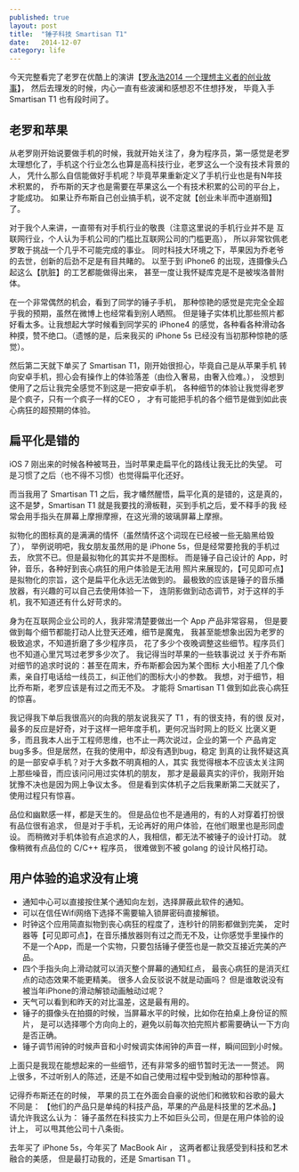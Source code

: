 ```yaml
---
published: true
layout: post
title:  "锤子科技 Smartisan T1"
date:   2014-12-07
category: life
---
```


今天完整看完了老罗在优酷上的演讲【[罗永浩2014 一个理想主义者的创业故事]】，
然后去理发的时候，内心一直有些波澜和感想忍不住想抒发，
毕竟入手 Smartisan T1 也有段时间了。

## 老罗和苹果

从老罗刚开始说要做手机的时候，我就开始关注了，身为程序员，第一感觉是老罗
太理想化了，手机这个行业怎么也算是高科技行业，老罗这么一个没有技术背景的人，
凭什么那么自信能做好手机呢？毕竟苹果重新定义了手机行业也是有N年技术积累的，
乔布斯的天才也是需要在苹果这么一个有技术积累的公司的平台上，才能成功。
如果让乔布斯自己创业搞手机，说不定就【创业未半而中道崩殂】了。

对于我个人来讲，一直带有对手机行业的敬畏（注意这里说的手机行业并不是
互联网行业，个人认为手机公司的门槛比互联网公司的门槛更高），
所以非常钦佩老罗敢于挑战一个几乎不可能完成的事业。
同时科技大环境之下，苹果因为乔老爷的去世，创新的后劲不足是有目共睹的。
以至于到 iPhone6 的出现，连摄像头凸起这么【肮脏】的工艺都能做得出来，
甚至一度让我怀疑库克是不是被埃洛普附体。

在一个非常偶然的机会，看到了同学的锤子手机，
那种惊艳的感觉是完完全全超乎我的预期，虽然在微博上也经常看到别人晒照。
但是锤子实体机比那些照片都好看太多。让我想起大学时候看到同学买的 iPhone4
的感觉，各种看各种滑动各种摸，赞不绝口。（遗憾的是，后来我买的 iPhone 5s
已经没有当初那种惊艳的感觉）。

然后第二天就下单买了 Smartisan T1，刚开始很担心，毕竟自己是从苹果手机
转向安卓手机，担心会有操作上的体验落差（由俭入奢易，由奢入俭难。），
没想到使用了之后让我完全感觉不到这是一把安卓手机，
各种细节的体验让我觉得老罗是个疯子，只有一个疯子一样的CEO ，
才有可能把手机的各个细节是做到如此丧心病狂的超预期的体验。

## 扁平化是错的

iOS 7 刚出来的时候各种被骂丑，当时苹果走扁平化的路线让我无比的失望。
可是习惯了之后（也不得不习惯）也觉得扁平化还好。

而当我用了 Smartisan T1 之后，我才幡然醒悟，扁平化真的是错的，这是真的，
这不是梦，Smartisan T1 就是我要找的滑板鞋，买到手机之后，爱不释手的我
经常会用手指头在屏幕上摩擦摩擦，在这光滑的玻璃屏幕上摩擦。

拟物化的图标真的是满满的情怀（虽然情怀这个词现在已经被一些无脑黑给毁了），
举例说明吧，我女朋友虽然用的是 iPhone 5s，但是经常要抢我的手机过去，
欣赏不已。但是最拟物化的其实并不是图标。
而是锤子自己设计的 App，时钟，音乐，各种好到丧心病狂的用户体验是无法用
照片来展现的，【可见即可点】是拟物化的宗旨，这个是扁平化永远无法做到的。
最极致的应该是锤子的音乐播放器，有兴趣的可以自己去使用体验一下，
连阴影做到动态调节，对于这样的手机，我不知道还有什么好苛求的。

身为在互联网企业公司的人，我非常清楚要做出一个 App 产品非常容易，
但是要做到每个细节都能打动人比登天还难，细节是魔鬼，
我甚至能想象出因为老罗的极致追求，不知道折磨了多少程序员，
花了多少个夜晚调整这些细节。程序员们也不知道心里咒骂过老罗多少次了。
我记得当时苹果的一些轶事说过
关于乔布斯对细节的追求时说的：甚至在周末，乔布斯都会因为某个图标
大小相差了几个像素，亲自打电话给一线员工，纠正他们的图标大小的参数。
我想，对于细节，相比乔布斯，老罗应该是有过之而无不及。
才能将 Smartisan T1 做到如此丧心病狂的惊喜。

我记得我下单后我很高兴的向我的朋友说我买了 T1 ，有的很支持，有的很
反对，最多的反应是好奇，对于这样一把年度手机，更何况当时网上的贬义
比褒义更多，而且我本人出于工程师思维，也不止一两次说过，企业的第一个
产品肯定bug多多。但是居然，在我的使用中，却没有遇到bug，稳定
到真的让我怀疑这真的是一部安卓手机？对于大多数不明真相的人，其实
我觉得根本不应该太关注网上那些噪音，而应该问问用过实体机的朋友，
那才是最最真实的评价，我刚开始犹豫不决也是因为网上争议太多。
但是看到实体机子之后我果断第二天就买了，使用过程只有惊喜。

品位和幽默感一样，都是天生的。
但是品位也不是通用的，有的人对穿着打扮很有品位很有追求，
但是对于手机，无论再好的用户体验，在他们眼里也是形同虚设。
而稍微对手机体验有点追求的人，我相信，都无法不被锤子的设计打动。
就像稍微有点品位的 C/C++ 程序员，
很难做到不被 golang 的设计风格打动。

## 用户体验的追求没有止境

- 通知中心可以直接按住某个通知向左划，选择屏蔽此软件的通知。
- 可以在信任Wifi网络下选择不需要输入锁屏密码直接解锁。
- 时钟这个应用简直拟物到丧心病狂的程度了，连秒针的阴影都做到完美，
定时器等【可见即可点】，在音乐播放器则有过之而无不及，让你感觉手里操作的
不是一个App，而是一个实物，只要包括锤子便签也是一款交互接近完美的产品。
- 四个手指头向上滑动就可以消灭整个屏幕的通知红点，
最丧心病狂的是消灭红点的动态效果不能更精美。
很多人会反驳说不就是动画吗？
但是谁敢说没有被当年iPhone的滑动解锁动画触动过呢？
- 天气可以看到和昨天的对比温差，这是最有用的。
- 锤子的摄像头在拍摄的时候，当屏幕水平的时候，比如你在拍桌上身份证的照片，
是可以选择哪个方向向上的，避免以前每次拍完照片都需要确认一下方向是否正确。
- 锤子调节闹钟的时候声音和小时候调实体闹钟的声音一样，瞬间回到小时候。

上面只是我现在能想起来的一些细节，还有非常多的细节暂时无法一一赘述。
网上很多，不过听别人的陈述，还是不如自己使用过程中受到触动的那种惊喜。

记得乔布斯还在的时候，
苹果的员工在外面会自豪的说他们和微软和谷歌的最大不同是：
【他们的产品只是单纯的科技产品，苹果的产品是科技里的艺术品。】
请允许我这么认为：
锤子虽然在科技实力上不如巨头公司，但是在用户体验的设计上，
可以甩其他公司十八条街。

去年买了 iPhone 5s，今年买了 MacBook Air ，
这两者都让我感受到科技和艺术融合的美感，
但是最打动我的，还是 Smartisan T1 。

[罗永浩2014 一个理想主义者的创业故事]:http://v.youku.com/v_show/id_XODQzMDQ0NTQ0.html?f=23165978&ev=1&from=y1.1-2.10001-0.1-1
